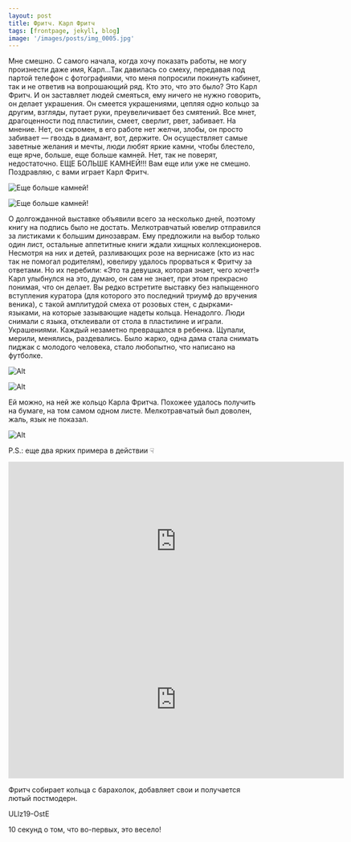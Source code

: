```yaml
---
layout: post
title: Фритч. Карл Фритч
tags: [frontpage, jekyll, blog]
image: '/images/posts/img_0005.jpg'
---
```


   Мне смешно. С самого начала, когда хочу показать работы, не могу произнести даже имя, Карл…Так давилась со смеху, передавая под партой телефон с фотографиями, что меня попросили покинуть кабинет, так и не ответив на вопрошающий ряд. Кто это, что это было? Это Карл Фритч. И он заставляет людей смеяться, ему ничего не нужно говорить, он делает украшения. Он смеется украшениями, цепляя одно кольцо за другим, взгляды, путает руки, преувеличивает без смятений. Все мнет, драгоценности под пластилин, смеет, сверлит, рвет, забивает. На мнение. Нет, он скромен, в его работе нет желчи, злобы, он просто забивает — гвоздь в диамант, вот, держите. Он осуществляет самые заветные желания и мечты, люди любят яркие камни, чтобы блестело, еще ярче, больше, еще больше камней. Нет, так не поверят, недостаточно. ЕЩЕ БОЛЬШЕ КАМНЕЙ!!! Вам еще или уже не смешно. Поздравляю, с вами играет Карл Фритч.

![Еще больше камней!](/images/posts/img_0005_1.jpg)

![Еще больше камней!](/images/posts/img_0005_2.jpg)

   О долгожданной выставке объявили всего за несколько дней, поэтому книгу на подпись было не достать. Мелкотравчатый ювелир отправился за листиками к большим динозаврам. Ему предложили на выбор только один лист, остальные аппетитные книги ждали хищных коллекционеров. Несмотря на них и детей, разливающих розе на вернисаже (кто из нас так не помогал родителям), ювелиру удалось прорваться к Фритчу за ответами. Но их перебили: «Это та девушка, которая знает, чего хочет!» Карл улыбнулся на это, думаю, он сам не знает, при этом прекрасно понимая, что он делает. Вы редко встретите выставку без напыщенного вступления куратора (для которого это последний триумф до вручения веника), с такой амплитудой смеха от розовых стен, с дырками-языками, на которые зазывающие надеты кольца. Ненадолго. Люди снимали с языка, отклеивали от стола в пластилине и играли. Украшениями. Каждый незаметно превращался в ребенка. Щупали, мерили, менялись, раздевались. Было жарко, одна дама стала снимать пиджак с молодого человека, стало любопытно, что написано на футболке.

![Alt](/images/posts/img_0005_3.jpg)

![Alt](/images/posts/img_0005_4.jpg)

   Ей можно, на ней же кольцо Карла Фритча. Похожее удалось получить на бумаге, на том самом одном листе. Мелкотравчатый был доволен, жаль, язык не показал.

![Alt](/images/posts/img_0005_5.jpg)

   P.S.: еще два ярких примера в действии ☟

<iframe width="668" height="315" src="https://www.youtube.com/embed/dQw4w9WgXcQ" frameborder="0" allow="autoplay; encrypted-media" allowfullscreen></iframe>

<iframe width="668" height="315" src="https://www.youtube.com/embed/wRtisvV91S4" frameborder="0" allow="autoplay; encrypted-media" allowfullscreen></iframe>

   Фритч собирает кольца с барахолок, добавляет свои и получается лютый постмодерн.

ULlz19-OstE

   10 секунд о том, что во-первых, это весело!
